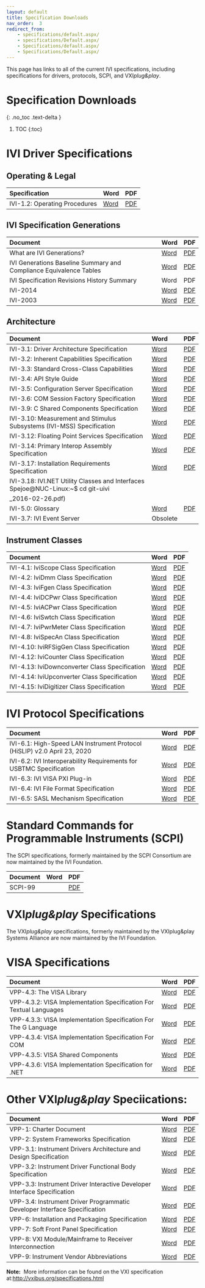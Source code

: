 ```yaml
---
layout: default
title: Specification Downloads
nav_order:  3
redirect_from: 
    - specifications/default.aspx/
    - specifications/Default.aspx/ 
    - Specifications/default.aspx/ 
    - Specifications/Default.aspx/ 
---
```


This page has links to all of the current IVI specifications, including
specifications for drivers, protocols, SCPI, and VXI*plug&play*.

# Specification Downloads
{: .no_toc .text-delta }

1. TOC
{:toc}

# IVI Driver Specifications

## Operating & Legal

| Specification  | Word | PDF |
|:---------------|:-----|:----|
|IVI-1.2: Operating Procedures|[Word](../downloads/Operating-Legal/IVI-1.2_OperatingProcedures_v1.9-2018-10-19.docx)|[PDF](../downloads/Operating-Legal/IVI-1.2_OperatingProcedures_v1.9-2018-10-19.pdf)|

## IVI Specification Generations

| Document  | Word | PDF |
|:---------------|:-----|:----|
|What are IVI Generations?|[Word](../downloads/IVI%20Generations/What%20are%20IVI%20Generations.docx)|[PDF](../downloads/IVI%20Generations/What%20are%20IVI%20Generations.pdf)|
|IVI Generations Baseline Summary and Compliance Equivalence Tables|[Word](../downloads/IVI%20Generations/IVI%20Generations%20Baseline%20Summary%20and%20Compliance%20Equivalence%20Tables.docx)|[PDF](../downloads/IVI%20Generations/IVI%20Generations%20Baseline%20Summary%20and%20Compliance%20Equivalence%20Tables.pdf)|
|IVI Specification Revisions History Summary|Word|PDF|
|IVI-2014| [Word](../downloads/IVI%20Generations/IVI%202014.docx)|[PDF](../downloads/IVI%20Generations/IVI%202014.pdf)|
|IVI-2003|[Word](../downloads/IVI%20Generations/IVI-2003.docx)|[PDF](../downloads/IVI%20Generations/IVI-2003.pdf)

## Architecture

| Document  | Word | PDF |
|:---------------|:-----|:----|
|IVI-3.1: Driver Architecture Specification|[Word](../downloads/Architecture%20Specifications/IVI-3.1_Architecture_2022-12-19.docx)|[PDF](../downloads/Architecture%20Specifications/IVI-3.1_Architecture_2022-12-19.pdf)|
|IVI-3.2: Inherent Capabilities Specification|[Word](../../../downloads/Architecture%20Specifications/IVI-3.2_Inherent_Capabilities_2017-02-07.doc)|[PDF](../../../downloads/Architecture%20Specifications/IVI-3.2_Inherent_Capabilities_2017-02-07.pdf)|
|IVI-3.3: Standard Cross-Class Capabilities|[Word](../../../downloads/Architecture%20Specifications/IVI-3.3_CrossClassCapabilities_2016-02-23.doc)|[PDF](../../../downloads/Architecture%20Specifications/IVI-3.3_CrossClassCapabilities_2016-02-23.pdf)|
|IVI-3.4: API Style Guide|[Word](../downloads/Architecture%20Specifications/IVI-3.4_APIStyleGuide_2020-03-24.docx)|[PDF](../downloads/Architecture%20Specifications/IVI-3.4_APIStyleGuide_2020-03-24.pdf)|
|IVI-3.5: Configuration Server Specification|[Word](../downloads/Architecture%20Specifications/IVI-3.5_ConfigurationServer_2022-12-19.docx)|[PDF](../downloads/Architecture%20Specifications/IVI-3.5_ConfigurationServer_2022-12-19.pdf)|
|IVI-3.6: COM Session Factory Specification|[Word](../downloads/Architecture%20Specifications/IVI-3%206_COMFactory_v1%200(May08).doc)|[PDF](../downloads/Architecture%20Specifications/IVI-3%206_COMFactory_v1%200_May08_.pdf)|
|IVI-3.9: C Shared Components Specification|[Word](../downloads/Architecture%20Specifications/IVICSdCp_2013-03-06.docx)|[PDF](../downloads/Architecture%20Specifications/IVICSdCp_2013-03-06.pdf)|
|IVI-3.10: Measurement and Stimulus Subsystems (IVI-MSS) Specification|[Word](../downloads/Architecture%20Specifications/IVI-3.10_MSSSpec_v1.0.1_2008-03.doc)|[PDF](../downloads/Architecture%20Specifications/IVI-3.10_MSSSpec_v1.0.1_2008-03.pdf)|
|IVI-3.12: Floating Point Services Specification|[Word](../downloads/Architecture%20Specifications/Ivi312.doc)|[PDF](../downloads/Architecture%20Specifications/Ivi312.pdf)|
|IVI-3.14: Primary Interop Assembly Specification|[Word](../downloads/Architecture%20Specifications/IVI-3.14_Primary_Interop_Assembly_2014-11-26.doc)|[PDF](../downloads/Architecture%20Specifications/IVI-3.14_Primary_Interop_Assembly_2014-11-26.pdf)|
|IVI-3.17: Installation Requirements Specification|[Word](../downloads/Architecture%20Specifications/IVI-3.17_Installation_2022-12-19.docx)|[PDF](../downloads/Architecture%20Specifications/IVI-3.17_Installation_2022-12-19.pdf)|
|IVI-3.18: IVI.NET Utility Classes and Interfaces Spejoe@NUC-Linux:~$ cd git-uivi
_2016-02-26.pdf)|
|IVI-5.0: Glossary|[Word](../downloads/Architecture%20Specifications/IVI-5_Glossary_2022-12-19.docx)|[PDF](../downloads/Architecture%20Specifications/IVI-5_Glossary_2022-12-19.pdf)|
|IVI-3.7: IVI Event Server|Obsolete|||

## Instrument Classes

| Document  | Word | PDF |
|:---------------|:-----|:----|
|IVI-4.1: IviScope Class Specification|[Word](../downloads/Class%20Specifications/IVI-4.1_Scope_2016-10-14.doc)|[PDF](../downloads/Class%20Specifications/IVI-4.1_Scope_2016-10-14.pdf)|
|IVI-4.2: IviDmm Class Specification|[Word](../downloads/Class%20Specifications/IVI-4.2_DMM_2016-10-14.doc)|[PDF](../downloads/Class%20Specifications/IVI-4.2_DMM_2016-10-14.pdf)|
|IVI-4.3: IviFgen Class Specification|[Word](../downloads/Class%20Specifications/IVI-4.3_Fgen_2016-10-14.doc)|[PDF](../downloads/Class%20Specifications/IVI-4.3_Fgen_2016-10-14.pdf)|
|IVI-4.4: IviDCPwr Class Specification|[Word](../downloads/Class%20Specifications/IVI-4.4_DCPwr_2015-09-24.doc)|[PDF](../downloads/Class%20Specifications/IVI-4.4_DCPwr_2015-09-24.pdf)|
|IVI-4.5: IviACPwr Class Specification|[Word](../downloads/Class%20Specifications/IVI-4.5_ACPwr_2011-03-11.doc)|[PDF](../downloads/Class%20Specifications/IVI-4.5_ACPwr_2011-03-11.pdf)|
|IVI-4.6: IviSwtch Class Specification|[Word](../downloads/Class%20Specifications/IVI-4.6_Swtch_2017-03-03.doc)|[PDF](../downloads/Class%20Specifications/IVI-4.6_Swtch_2017-03-03.pdf)|
|IVI-4.7: IviPwrMeter Class Specification|[Word](../downloads/Class%20Specifications/IVI-4.7_PwrMeter_2016-10-14.doc)|[PDF](../downloads/Class%20Specifications/IVI-4.7_PwrMeter_2016-10-14%20(2).pdf)|
|IVI-4.8: IviSpecAn Class Specification|[Word](../downloads/Class%20Specifications/IVI-4.8_IviSpecAn_2017-03-03.doc)|[PDF](../downloads/Class%20Specifications/IVI-4.8_IviSpecAn_2017-03-03.pdf)|
|IVI-4.10: IviRFSigGen Class Specification|[Word](../downloads/Class%20Specifications/IVI-4.10_RfSigGen_2016-10-14.doc)|[PDF](../downloads/Class%20Specifications/IVI-4.10_RfSigGen_2016-10-14.pdf)|
|IVI-4.12: IviCounter Class Specification|[Word](../downloads/Class%20Specifications/IVI-4.12_Counter_2017-09-06.doc)|[PDF](../downloads/Class%20Specifications/IVI-4.12_Counter_2017-09-06.pdf)|
|IVI-4.13: IviDownconverter Class Specification|[Word](../downloads/Class%20Specifications/IVI-4.13_Downconverter_2016-10-14.doc)|[PDF](../downloads/Class%20Specifications/IVI-4.13_Downconverter_2016-10-14.pdf)|
|IVI-4.14: IviUpconverter Class Specification|[Word](../downloads/Class%20Specifications/IVI-4.14_Upconverter_2016-10-14.doc)|[PDF](../downloads/Class%20Specifications/IVI-4.14_Upconverter_2016-10-14.pdf)|
|IVI-4.15: IviDigitizer Class Specification|[Word](../downloads/Class%20Specifications/IVI-4.15_IviDigitizer_2019-06-07.docx)|[PDF](../downloads/Class%20Specifications/IVI-4.15_IviDigitizer_2019-06-07.pdf)|

# IVI Protocol Specifications

| Document  | Word | PDF |
|:---------------|:-----|:----|
|IVI-6.1: High-Speed LAN Instrument Protocol (HiSLIP) v2.0 April 23, 2020|[Word](../downloads/Protocol%20Specifications/IVI-6.1_HiSLIP-2.0-2020-04-23.docx)|[PDF](../downloads/Protocol%20Specifications/IVI-6.1_HiSLIP-2.0-2020-04-23.pdf)|
|IVI-6.2: IVI Interoperability Requirements for USBTMC Specification|[Word](../downloads/Architecture%20Specifications/Ivi-6%202_USBTMC_2018-11-01.docx)|[PDF](../downloads/Architecture%20Specifications/Ivi-6%202_USBTMC_2018-11-01.pdf)|
|IVI-6.3: IVI VISA PXI Plug-in|[Word](../downloads/Architecture%20Specifications/IVI-6.3_VisaPxiPlugIn_2022-12-19.docx)|[PDF](../downloads/Architecture%20Specifications/IVI-6.3_VisaPxiPlugIn_2022-12-19.pdf)|
|IVI-6.4: IVI File Format Specification|[Word](../downloads/Protocol%20Specifications/IVI-6.4_FileFormat_2014_03_07.docx)|[PDF](../downloads/Protocol%20Specifications/IVI-6.4_FileFormat_2014_03_07.pdf)|
|IVI-6.5: SASL Mechanism Specification|[Word](../downloads/Protocol%20Specifications/IVI-6.5_SASLMechanismSpecification_2022-05-19.docx)|[PDF](../downloads/Protocol%20Specifications/IVI-6.5_SASLMechanismSpecification_2022-05-19.pdf)|

# Standard Commands for Programmable Instruments (SCPI)
The SCPI specifications, formerly maintained by the SCPI Consortium are now maintained by the IVI Foundation.

| Document  | Word | PDF |
|:---------------|:-----|:----|
|SCPI-99||[PDF](../downloads/SCPI/scpi-99.pdf)|

# VXI*plug&play* Specifications
The VXI*plug&play* specifications, formerly maintained by the VXIplug&play Systems Alliance are now maintained by the IVI Foundation.

# VISA Specifications

| Document  | Word | PDF |
|:---------------|:-----|:----|
|VPP-4.3: The VISA Library|[Word](../downloads/VISA/vpp43_2022-05-19.docx)|[PDF](../downloads/VISA/vpp43_2022-05-19.pdf)|
|VPP-4.3.2: VISA Implementation Specification For Textual Languages|[Word](../downloads/VISA/vpp432_2022-05-19.docx)|[PDF](../downloads/VISA/vpp432_2022-05-19.pdf)|
|VPP-4.3.3: VISA Implementation Specification For The G Language|[Word](../downloads/VISA/vpp433_2016-02-26.doc)|[PDF](../downloads/VISA/vpp433_2016-02-26.pdf)|
|VPP-4.3.4: VISA Implementation Specification For COM|[Word](../downloads/VISA/vpp434_2022-12-19.docx)|[PDF](../downloads/VISA/vpp434_2022-12-19.pdf)|
|VPP-4.3.5: VISA Shared Components|[Word](../downloads/VISA/vpp435_2022-12-19.docx)|[PDF](../downloads/VISA/vpp435_2022-12-19.pdf)|
|VPP-4.3.6: VISA Implementation Specification for .NET|[Word](../downloads/VISA/vpp436_2022-05-19.docx)|[PDF](../downloads/VISA/vpp436_2022-12-19.pdf)|

# Other VXI*plug&play* Speciications:

| Document  | Word | PDF |
|:---------------|:-----|:----|
|VPP-1: Charter Document|[Word](../downloads/VPP/vpp1_2022-12-19.docx)|[PDF](../downloads/VPP/vpp1_2022-12-19.pdf)|
|VPP-2: System Frameworks Specification|[Word](../downloads/VPP/vpp2_2022-12-19.docx)|[PDF](../downloads/VPP/vpp2_2022-12-19.pdf)|
|VPP-3.1: Instrument Drivers Architecture and Design Specification|[Word](../downloads/VPP/vpp31.doc)|[PDF](../downloads/VPP/vpp31.pdf)|
|VPP-3.2: Instrument Driver Functional Body Specification|[Word](../downloads/VPP/vpp32.doc)|[PDF](../downloads/VPP/vpp32.pdf)|
|VPP-3.3: Instrument Driver Interactive Developer Interface Specification|[Word](../downloads/VPP/vpp33.doc)|[PDF](../downloads/VPP/vpp33.pdf)|
|VPP-3.4: Instrument Driver Programmatic Developer Interface Specification|[Word](../downloads/VPP/vpp34.doc)|[PDF](../downloads/VPP/vpp34.pdf)|
|VPP-6: Installation and Packaging Specification|[Word](../downloads/VPP/vpp6_2022-12-19.docx)|[PDF](../downloads/VPP/vpp6_2022-12-19.pdf)|
|VPP-7: Soft Front Panel Specification|[Word](../downloads/VPP/vpp7.doc)|[PDF](../downloads/VPP/vpp7.pdf)|
|VPP-8: VXI Module/Mainframe to Receiver Interconnection|[Word](../downloads/VPP/vpp8_1995-06-02.docx)|[PDF](../downloads/VPP/vpp8_1995-06-02.pdf)|
|VPP-9: Instrument Vendor Abbreviations|[Word](../downloads/VPP/vpp9_4.32_2022-03-02.docx)|[PDF](../downloads/VPP/vpp9_4.32_2022-03-02.pdf)|


**Note:**  More information can be found on the VXI specification at:<http://vxibus.org/specifications.html>

